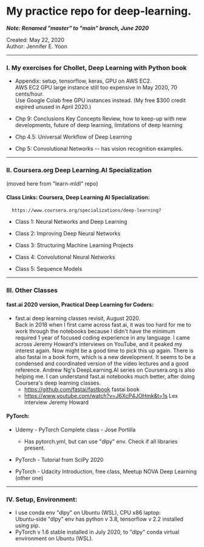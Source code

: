 # My practice repo for deep-learning.  

***Note: Renamed "master" to "main" branch, June 2020***

Created: May 22, 2020  
Author: Jennifer E. Yoon

---  

### I. My exercises for Chollet, Deep Learning with Python book  

  * Appendix: setup, tensorflow, keras, GPU on AWS EC2.   
    AWS EC2 GPU large instance still too expensive in May 2020, 70 cents/hour.    
    Use Google Colab free GPU instances instead. (My free $300 credit expired unused in April 2020.)  
  
  * Chp 9: Conclusions 
    Key Concepts Review, how to keep-up with new developments, future of deep learning, limitations of deep learning
  
  * Chp 4.5: Universal Workflow of Deep Learning  
  
  * Chp 5: Convolutional Networks -- has vision recognition examples.  
  
---     

### II. Coursera.org Deep Learning.AI Specialization  
(moved here from "learn-mldl" repo)     
  
#### Class Links: Coursera, Deep Learning AI Specialization:       
      https://www.coursera.org/specializations/deep-learning?  
      
 * Class 1: Neural Networks and Deep Learning   
 
 * Class 2: Improving Deep Neural Networks  
 
 * Class 3: Structuring Machine Learning Projects  
 
 * Class 4: Convolutional Neural Networks   
   
 * Class 5: Sequence Models    

---  

###  III. Other Classes  

#### fast.ai 2020 version, Practical Deep Learning for Coders:  

  * fast.ai deep learning classes revisit, August 2020.  
    Back in 2018 when I first came across fast.ai, it was too hard for me to work through the notebooks because I didn't have the minimum required 1 year of focused coding experience in any language.  I came across Jeremy Howard's interviews on YouTube, and it peaked my interest again.  Now might be a good time to pick this up again.  There is also fastai in a book form, which is a new development.  It seems to be a condensed and coordinated version of the video lectures and a good reference.  Andrew Ng's DeepLearning.AI series on Coursera.org is also helping me.  I can understand fast.ai notebooks much better, after doing Coursera's deep learning classes.        
     - https://github.com/fastai/fastbook   fastai book 
     - https://www.youtube.com/watch?v=J6XcP4JOHmk&t=1s  Lex interview Jeremy Howard   

#### PyTorch:  

  * Udemy - PyTorch Complete class - Jose Portilla  
    * Has pytorch.yml, but can use "dlpy" env. Check if all libraries present.  
  
  * PyTorch - Tutorial from SciPy 2020  
  
  * PyTorch - Udacity Introduction, free class, Meetup NOVA Deep Learning (other one)      
 
---  

###  IV. Setup, Environment:  

  * I use conda env "dlpy" on Ubuntu (WSL), CPU x86 laptop:  
    Ubuntu-side "dlpy" env has python v 3.8, tensorflow v 2.2 installed using pip.  
  * PyTorch v 1.6 stable installed in July 2020, to "dlpy" conda virtual environment on Ubuntu (WSL).  
